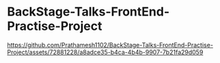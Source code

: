 # BackStage-Talks-FrontEnd-Practise-Project



https://github.com/Prathamesh1102/BackStage-Talks-FrontEnd-Practise-Project/assets/72881228/a8adce35-b4ca-4b4b-9907-7b21fa29d059

